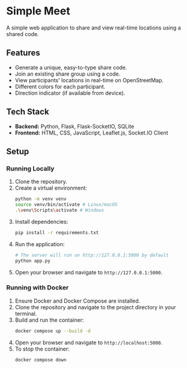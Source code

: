 # Simple Meet

A simple web application to share and view real-time locations using a shared code.

## Features

*   Generate a unique, easy-to-type share code.
*   Join an existing share group using a code.
*   View participants' locations in real-time on OpenStreetMap.
*   Different colors for each participant.
*   Direction indicator (if available from device).

## Tech Stack

*   **Backend:** Python, Flask, Flask-SocketIO, SQLite
*   **Frontend:** HTML, CSS, JavaScript, Leaflet.js, Socket.IO Client

## Setup

### Running Locally

1.  Clone the repository.
2.  Create a virtual environment:
    ```bash
    python -m venv venv
    source venv/bin/activate # Linux/macOS
    .\venv\Scripts\activate # Windows
    ```
3.  Install dependencies:
    ```bash
    pip install -r requirements.txt
    ```
4.  Run the application:
    ```bash
    # The server will run on http://127.0.0.1:5000 by default
    python app.py 
    ```
5.  Open your browser and navigate to `http://127.0.0.1:5000`.

### Running with Docker

1.  Ensure Docker and Docker Compose are installed.
2.  Clone the repository and navigate to the project directory in your terminal.
3.  Build and run the container:
    ```bash
    docker compose up --build -d
    ```
4.  Open your browser and navigate to `http://localhost:5000`.
5.  To stop the container:
    ```bash
    docker compose down
    ```
